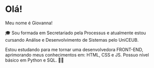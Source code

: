 # Olá!
Meu nome é Giovanna!

🎓 Sou formada em Secretariado pela Processus e atualmente estou cursando Análise e Desenvolvimento de Sistemas pelo UniCEUB.

Estou estudando para me tornar uma desenvolvedora FRONT-END, aprimorando meus conhecimentos em: HTML, CSS e JS. Possuo nível básico em Python e SQL. 👩‍💻

